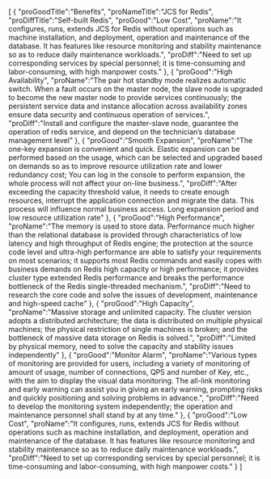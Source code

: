 [
	{
		"proGoodTitle":"Benefits",
		"proNameTitle":"JCS for Redis",
		"proDiffTitle":"Self-built Redis",
		"proGood":"Low Cost",
		"proName":"It configures, runs, extends JCS for Redis without operations such as machine installation, and deployment, operation and maintenance of the database. It has features like resource monitoring and stability maintenance so as to reduce daily maintenance workloads.",
		"proDiff":"Need to set up corresponding services by special personnel; it is time-consuming and labor-consuming, with high manpower costs."
	},
	{
		"proGood":"High Availability",
		"proName":"The pair hot standby mode realizes automatic switch. When a fault occurs on the master node, the slave node is upgraded to become the new master node to provide services continuously; the persistent service data and instance allocation across availability zones ensure data security and continuous operation of services.",
		"proDiff":"Install and configure the master-slave node, guarantee the operation of redis service, and depend on the technician’s database management level"
	},
	{
		"proGood":"Smooth Expansion",
		"proName":"The one-key expansion is convenient and quick. Elastic expansion can be performed based on the usage, which can be selected and upgraded based on demands so as to improve resource utilization rate and lower redundancy cost; You can log in the console to perform expansion, the whole process will not affect your on-line business.",
		"proDiff":"After exceeding the capacity threshold value, it needs to create enough resources, interrupt the application connection and migrate the data. This process will influence normal business access. Long expansion period and low resource utilization rate"
	},
	{
		"proGood":"High Performance",
		"proName":"The memory is used to store data. Performance much higher than the relational database is provided through characteristics of low latency and high throughput of Redis engine; the protection at the source code level and ultra-high performance are able to satisfy your requirements on most scenarios; it supports most Redis commands and easily copes with business demands on Redis high capacity or high performance; it provides cluster type extended Redis performance and breaks the performance bottleneck of the Redis single-threaded mechanism.",
		"proDiff":"Need to research the core code and solve the issues of development, maintenance and high-speed cache"
	},
	{
		"proGood":"High Capacity",
		"proName":"Massive storage and unlimited capacity. The cluster version adopts a distributed architecture; the data is distributed on multiple physical machines; the physical restriction of single machines is broken; and the bottleneck of massive data storage on Redis is solved.",
		"proDiff":"Limited by physical memory, need to solve the capacity and stability issues independently"
	},
	{
		"proGood":"Monitor Alarm",
		"proName":"Various types of monitoring are provided for users, including a variety of monitoring of amount of usage, number of connections, QPS and number of Key, etc., with the aim to display the visual data monitoring. The all-link monitoring and early warning can assist you in giving an early warning, prompting risks and quickly positioning and solving problems in advance.",
		"proDiff":"Need to develop the monitoring system independently; the operation and maintenance personnel shall stand by at any time."
	},
	{
		"proGood":"Low Cost",
		"proName":"It configures, runs, extends JCS for Redis without operations such as machine installation, and deployment, operation and maintenance of the database. It has features like resource monitoring and stability maintenance so as to reduce daily maintenance workloads.",
		"proDiff":"Need to set up corresponding services by special personnel; it is time-consuming and labor-consuming, with high manpower costs."
	}
]